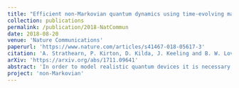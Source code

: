 ```yaml
---
title: "Efficient non-Markovian quantum dynamics using time-evolving matrix product operators"
collection: publications
permalink: /publication/2018-NatCommun
date: 2018-08-20
venue: 'Nature Communications'
paperurl: 'https://www.nature.com/articles/s41467-018-05617-3'
citation: 'A. Strathearn, P. Kirton, D. Kilda, J. Keeling and B. W. Lovett  <i>Nat. Commun.</i> 9, 3322 (2018).'
arXiv: 'https://arxiv.org/abs/1711.09641'
abstract: 'In order to model realistic quantum devices it is necessary to simulate quantum systems strongly coupled to their environment. To date, most understanding of open quantum systems is restricted either to weak system–bath couplings or to special cases where specific numerical techniques become effective. Here we present a general and yet exact numerical approach that efficiently describes the time evolution of a quantum system coupled to a non-Markovian harmonic environment. Our method relies on expressing the system state and its propagator as a matrix product state and operator, respectively, and using a singular value decomposition to compress the description of the state as time evolves. We demonstrate the power and flexibility of our approach by numerically identifying the localisation transition of the Ohmic spin-boson model, and considering a model with widely separated environmental timescales arising for a pair of spins embedded in a common environment.'
project: 'non-Markovian'
---
```




